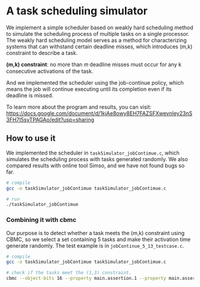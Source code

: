 # **A task scheduling simulator**

We implement a simple scheduler based on weakly hard scheduling method to simulate the scheduling process of multiple tasks on a single processor. The weakly hard scheduling model serves as a method for characterizing systems that can withstand certain deadline misses, which introduces (m,k) constraint to describe a task.

**(m,k) constraint**: no more than 𝑚 deadline misses must occur for any k consecutive activations of the task.

And we implemented the scheduler using the job-continue policy, which means the job will continue executing until its completion even if its deadline is missed.

To learn more about the program and results, you can visit: https://docs.google.com/document/d/1kjAe8owy8EH7FAZSFXwevnIey23nS3FH7I5syTPAGAo/edit?usp=sharing
## How to use it

We implemented the scheduler in `taskSimulator_jobContimue.c`, which simulates the scheduling process with tasks generated randomly. We also compared results with online tool Simso, and we have not found bugs so far.

```bash
# compile
gcc -o taskSimulator_jobContimue taskSimulator_jobContimue.c

# run
./taskSimulator_jobContimue
```

### Combining it with cbmc
Our purpose is to detect whether a task meets the (m,k) constraint using CBMC, so we select a set containing 5 tasks and make their activation time generate randomly. The test example is in `jobContinue_5_13_testcase.c`.

```bash
# compile
gcc -o taskSimulator_jobContimue taskSimulator_jobContimue.c

# check if the tasks meet the (1,3) constraint.
cbmc --object-bits 16 --property main.assertion.1 --property main.assertion.2 --property main.assertion.3 jobContinue_5_13_testcase.c
```
